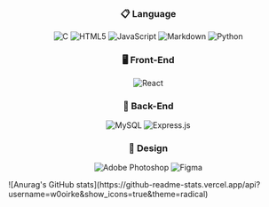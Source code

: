 <div align="center">
  
  ### 📋 Language
  ![C](https://img.shields.io/badge/C-%2300599C.svg?style=flat-square&logo=c&logoColor=white)
  ![HTML5](https://img.shields.io/badge/HTML5-%23E34F26.svg?style=flat-square&logo=html5&logoColor=white)
  ![JavaScript](https://img.shields.io/badge/JavaScript-%23323330.svg?style=flat-square&logo=javascript&logoColor=%23F7DF1E)
  ![Markdown](https://img.shields.io/badge/Markdown-%23000000.svg?style=flat-square&logo=markdown&logoColor=white)
  ![Python](https://img.shields.io/badge/Python-3670A0?style=flat-square&logo=python&logoColor=ffdd54)
  ### 🖥️ Front-End
  ![React](https://img.shields.io/badge/React-%23563D7C.svg?style=flat-square&logo=react&logoColor=white)
  ### 💾 Back-End
  ![MySQL](https://img.shields.io/badge/MySQL-%2300f.svg?style=flat-square&logo=mysql&logoColor=white)
  ![Express.js](https://img.shields.io/badge/Express.js-%23404d59.svg?style=flat-square&logo=express&logoColor=white)

  ### 🎨 Design
  ![Adobe Photoshop](https://img.shields.io/badge/Adobe%20Photoshop-%2331A8FF.svg?style=flat-square&logo=adobe%20photoshop&logoColor=white)
  ![Figma](https://img.shields.io/badge/Figma-%23F24E1E.svg?style=flat-square&logo=figma&logoColor=white)
</div>

<div>
  ![Anurag's GitHub stats](https://github-readme-stats.vercel.app/api?username=w0oirke&show_icons=true&theme=radical)
</div>
